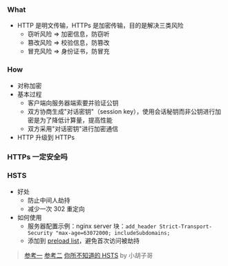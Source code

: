 ### What
- HTTP 是明文传输，HTTPs 是加密传输，目的是解决三类风险
  + 窃听风险 => 加密信息，防窃听 
  + 篡改风险 => 校验信息，防篡改
  + 冒充风险 => 身份证书，防冒充

### How

- 对称加密
- 基本过程
  + 客户端向服务器端索要并验证公钥
  + 双方协商生成"对话密钥"（session key），使用会话秘钥而非公钥进行加密是为了降低计算量，提高性能
  + 双方采用"对话密钥"进行加密通信
- HTTP 升级到 HTTPs

### HTTPs 一定安全吗


### HSTS
- 好处
  + 防止中间人劫持
  + 减少一次 302 重定向
- 如何使用
  + 服务器配置示例：nginx server 块：`add_header Strict-Transport-Security "max-age=63072000; includeSubdomains;`
  + 添加到 [preload list](https://hstspreload.org)，避免首次访问被劫持

> [参考一](https://www.jianshu.com/p/caa80c7ad45c)
> [参考二](https://www.jianshu.com/p/005f3466b714)
> [你所不知道的 HSTS](http://www.barretlee.com/blog/2015/10/22/hsts-intro/) by 小胡子哥
